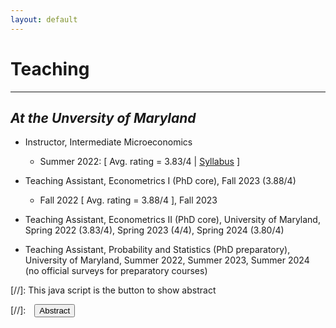 ```yaml
---
layout: default
---
```


# Teaching
-------------------------------------------
## _At the Unversity of Maryland_
- Instructor, Intermediate Microeconomics <br>
  - Summer 2022: [ Avg. rating = 3.83/4 | [Syllabus](/assets/pdfs/ECON306_Summer1_2023_Syllabus.pdf) ]

- Teaching Assistant, Econometrics I (PhD core), Fall 2023 (3.88/4) <br>
  - Fall 2022 [ Avg. rating = 3.88/4 ], Fall 2023

- Teaching Assistant, Econometrics II (PhD core), University of Maryland, Spring 2022 (3.83/4), Spring 2023 (4/4), Spring 2024 (3.80/4) <br>

- Teaching Assistant, Probability and Statistics (PhD preparatory), University of Maryland, Summer 2022, Summer 2023, Summer 2024 (no official surveys for preparatory courses) <br>

[//]: This java script is the button to show abstract
<script>
 function visib(id) {
  var x = document.getElementById(id);
  if (x.style.display === "block") {
    x.style.display = "none";
  } else {
    x.style.display = "block";
  }
}
</script>

[//]:&emsp;<button onclick="visib('polariz')" class="btn btn--inverse btn--small">Abstract</button>

